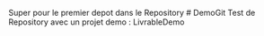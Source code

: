 Super pour le premier depot dans le Repository # DemoGit
Test de Repository avec un projet demo : LivrableDemo
